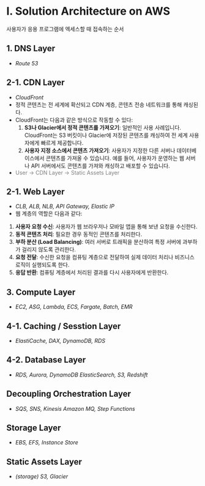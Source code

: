 # I. Solution Architecture on AWS
사용자가 응용 프로그램에 엑세스할 때 접속하는 순서

## 1. DNS Layer
* *Route 53*
## 2-1. CDN Layer
* *CloudFront*
* 정적 콘텐츠는 전 세계에 확산되고 CDN 계층, 콘텐츠 전송 네트워크를 통해 캐싱된다.
* CloudFront는 다음과 같은 방식으로 작동할 수 있다:
	1. **S3나 Glacier에서 정적 콘텐츠를 가져오기**: 
	   일반적인 사용 사례입니다. CloudFront는 S3 버킷이나 Glacier에 저장된 콘텐츠를 캐싱하여 전 세계 사용자에게 빠르게 제공합니다.
	2. **사용자 지정 소스에서 콘텐츠 가져오기**: 
	   사용자가 지정한 다른 서버나 데이터베이스에서 콘텐츠를 가져올 수 있습니다. 예를 들어, 사용자가 운영하는 웹 서버나 API 서버에서도 콘텐츠를 가져와 캐싱하고 배포할 수 있습니다.
* <font color="#7f7f7f">User -> CDN Layer -> Static Assets Layer </font>
## 2-1. Web Layer
* *CLB, ALB, NLB, API Gateway, Elastic IP*
* 웹 계층의 역할은 다음과 같다:
1. **사용자 요청 수신**: 
   사용자가 웹 브라우저나 모바일 앱을 통해 보낸 요청을 수신한다.
2. **동적 콘텐츠 처리**: 
   필요한 경우 동적인 콘텐츠를 처리한다.
4. **부하 분산 (Load Balancing)**: 
   여러 서버로 트래픽을 분산하여 특정 서버에 과부하가 걸리지 않도록 관리한다.
5. **요청 전달**: 
   수신한 요청을 컴퓨팅 계층으로 전달하여 실제 데이터 처리나 비즈니스 로직이 실행되도록 한다.
6. **응답 반환**: 
   컴퓨팅 계층에서 처리된 결과를 다시 사용자에게 반환한다.
## 3. Compute Layer
* *EC2, ASG, Lambda, ECS, Fargate, Batch, EMR*
## 4-1. Caching / Sesstion Layer
* *ElastiCache, DAX, DynamoDB, RDS*
## 4-2. Database Layer
* *RDS, Aurora, DynamoDB ElasticSearch, S3, Redshift*
## Decoupling Orchestration Layer 
* *SQS, SNS, Kinesis Amazon MQ, Step Functions*
## Storage Layer 
* *EBS, EFS, Instance Store* 
## Static Assets Layer 
* *(storage) S3, Glacier*